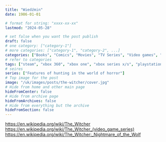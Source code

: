 ```yaml
---
title: "Wiedźmin"
date: 1986-01-01

# format for string: "xxxx-xx-xx"
lastmod: "2024-05-28"

# set false when you want the post publish
draft: false
# one category: ["category-1"]
# more categories: ["category-1", "category-2", ...]
categories: ["Books", "Comics", "Movies", "TV Series", "Video games", "Mobile games", "Fantasy", "Dark fantasy", "Horror"]
# refer to categories
tags: ["steam", "xbox 360", "xbox one", "xbox series x/s", "playstation 3", "playstation 4", "playstation 5", "nintendo switch", "android", "cd projekt red", "netflix", "the witcher", "open world", "narrative", "roleplay", "folklore", "andrzej sapkowski"]
# seires
series: ["Features of hunting in the world of horror"]
# Top image for the post
image: "/uk/images/posts/the-witcher/cover.jpg"
# Hide from home and other main page
hideFromCenter: false
# Hide from archive page
hideFromArchives: false
# Hide from everything but the archive
hideFromSection: false
---
```

https://en.wikipedia.org/wiki/The_Witcher
https://en.wikipedia.org/wiki/The_Witcher_(video_game_series)
https://en.wikipedia.org/wiki/The_Witcher:_Nightmare_of_the_Wolf
<!--more-->